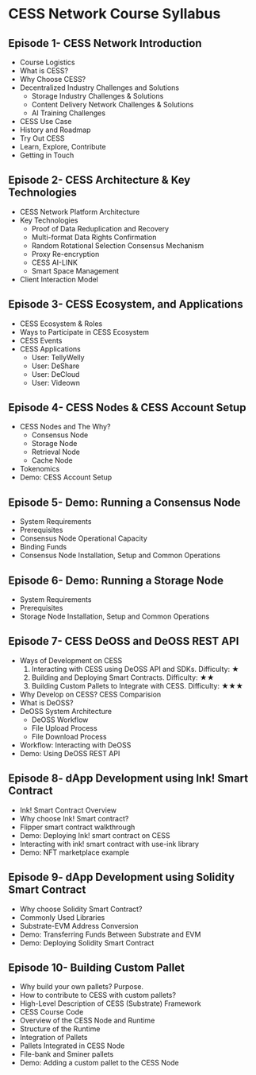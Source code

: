 # CESS Network Course Syllabus

## Episode 1- CESS Network Introduction

- Course Logistics
- What is CESS?
- Why Choose CESS?
- Decentralized Industry Challenges and Solutions
  - Storage Industry Challenges & Solutions
  - Content Delivery Network Challenges & Solutions
  - AI Training Challenges
- CESS Use Case
- History and Roadmap
- Try Out CESS
- Learn, Explore, Contribute
- Getting in Touch
  
## Episode 2- CESS Architecture & Key Technologies

- CESS Network Platform Architecture
- Key Technologies
  - Proof of Data Reduplication and Recovery
  - Multi-format Data Rights Confirmation
  - Random Rotational Selection Consensus Mechanism
  - Proxy Re-encryption
  - CESS AI-LINK
  - Smart Space Management
- Client Interaction Model

## Episode 3- CESS Ecosystem, and Applications

- CESS Ecosystem & Roles
- Ways to Participate in CESS Ecosystem
- CESS Events
- CESS Applications
  - User: TellyWelly
  - User: DeShare
  - User: DeCloud
  - User: Videown

## Episode 4- CESS Nodes & CESS Account Setup

- CESS Nodes and The Why?
  - Consensus Node
  - Storage Node
  - Retrieval Node
  - Cache Node
- Tokenomics
- Demo: CESS Account Setup

## Episode 5- Demo: Running a Consensus Node

- System Requirements
- Prerequisites
- Consensus Node Operational Capacity
- Binding Funds
- Consensus Node Installation, Setup and Common Operations

## Episode 6- Demo: Running a Storage Node

- System Requirements
- Prerequisites
- Storage Node Installation, Setup and Common Operations

## Episode 7- CESS DeOSS and DeOSS REST API

- Ways of Development on CESS
    1. Interacting with CESS using DeOSS API and SDKs. Difficulty: ★
    2. Building and Deploying Smart Contracts. Difficulty: ★★
    3. Building Custom Pallets to Integrate with CESS. Difficulty: ★★★
- Why Develop on CESS? CESS Comparision
- What is DeOSS?
- DeOSS System Architecture
  - DeOSS Workflow
  - File Upload Process
  - File Download Process
- Workflow: Interacting with DeOSS
- Demo: Using DeOSS REST API

## Episode 8- dApp Development using Ink! Smart Contract

- Ink! Smart Contract Overview
- Why choose Ink! Smart contract?
- Flipper smart contract walkthrough
- Demo: Deploying Ink! smart contract on CESS
- Interacting with ink! smart contract with use-ink library
- Demo: NFT marketplace example

## Episode 9- dApp Development using Solidity Smart Contract

- Why choose Solidity Smart Contract?
- Commonly Used Libraries
- Substrate-EVM Address Conversion
- Demo: Transferring Funds Between Substrate and EVM
- Demo: Deploying Solidity Smart Contract

## Episode 10- Building Custom Pallet

- Why build your own pallets? Purpose.
- How to contribute to CESS with custom pallets?
- High-Level Description of CESS (Substrate) Framework
- CESS Course Code
- Overview of the CESS Node and Runtime
- Structure of the Runtime
- Integration of Pallets
- Pallets Integrated in CESS Node
- File-bank and Sminer pallets
- Demo: Adding a custom pallet to the CESS Node

